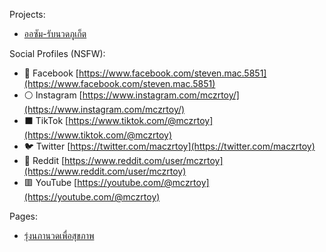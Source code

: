 Projects:
* [ออซัม-รับนวดภูเก็ต](https://mczrtoy.github.io/xn----uwf2a0bgvg4cev0cxda1dd7k1erf/)

Social Profiles (NSFW):
* 🔵 Facebook [https://www.facebook.com/steven.mac.5851](https://www.facebook.com/steven.mac.5851)
* ⚪ Instagram [https://www.instagram.com/mczrtoy/](https://www.instagram.com/mczrtoy/)
* ⬛ TikTok [https://www.tiktok.com/@mczrtoy](https://www.tiktok.com/@mczrtoy)
* 🐦 Twitter [https://twitter.com/maczrtoy](https://twitter.com/maczrtoy)
* 🔴 Reddit [https://www.reddit.com/user/mczrtoy](https://www.reddit.com/user/mczrtoy)
* 🟥 YouTube [https://youtube.com/@mczrtoy](https://youtube.com/@mczrtoy)


Pages:
* [รุ่งนภานวดเพื่อสุขภาพ](https://mczrtoy.github.io/rungnapha-massage.html)
